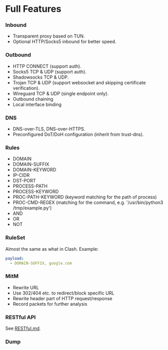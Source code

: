 # Full Features
### Inbound
- Transparent proxy based on TUN.
- Optional HTTP/Socks5 inbound for better speed.
### Outbound
- HTTP CONNECT (support auth).
- Socks5 TCP & UDP (support auth).
- Shadowsocks TCP & UDP.
- Trojan TCP & UDP (support websocket and skipping certificate verification).
- Wireguard TCP & UDP (single endpoint only).
- Outbound chaining
- Local interface binding
### DNS
- DNS-over-TLS, DNS-over-HTTPS.
- Preconfigured DoT/DoH configuration (inherit from trust-dns).
### Rules
- DOMAIN
- DOMAIN-SUFFIX
- DOMAIN-KEYWORD
- IP-CIDR
- DST-PORT
- PROCESS-PATH
- PROCESS-KEYWORD
- PROC-PATH-KEYWORD (keyword matching for the path of process)
- PROC-CMD-REGEX (matching for the command, e.g. '/usr/bin/python3 /tmp/example.py')
- AND
- OR
- NOT
### RuleSet
Almost the same as what in Clash.
Example: 
```yaml
payload:
  - DOMAIN-SUFFIX, google.com
```
### MitM
- Rewrite URL
- Use 302/404 etc. to redirect/block specific URL
- Rewrite header part of HTTP request/response
- Record packets for further analysis
### RESTful API
See [RESTful.md](restful.md).
### Dump 